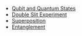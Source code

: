 * [Qubit and Quantum States](qubit-and-quantum-states/README.md)
* [Double Slit Experiment](double-slit-experiment/README.md)
* [Superposition](superposition/README.md)
* [Entanglement](entanglement/README.md)